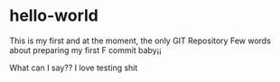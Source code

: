 # hello-world
This is my first and at the moment, the only GIT Repository
Few words about preparing my first F commit baby¡¡ 



What can I say?? I love testing shit
